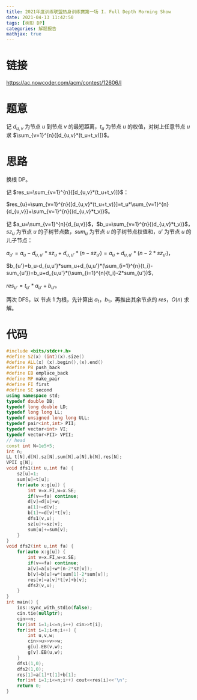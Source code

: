 ```yaml
---
title: 2021年度训练联盟热身训练赛第一场 I. Full Depth Morning Show
date: 2021-04-13 11:42:50
tags: [树形 DP]
categories: 解题报告
mathjax: true
---
```


# 链接

<https://ac.nowcoder.com/acm/contest/12606/I>

# 题意

记 $d_{u,v}$ 为节点 $u$ 到节点 $v$ 的最短距离，$t_u$ 为节点 $u$ 的权值，对树上任意节点 $u$ 求 $\sum_{v=1}^{n}{[d_{u,v}*(t_u+t_v)]}$。

<!--more-->

# 思路

换根 DP。

记 $res_u=\sum_{v=1}^{n}{[d_{u,v}*(t_u+t_v)]}$：

$res_{u}=\sum_{v=1}^{n}{[d_{u,v}*(t_u+t_v)}]=t_u*\sum_{v=1}^{n}{d_{u,v}}+\sum_{v=1}^{n}{(d_{u,v}*t_v)}$。

记 $a_u=\sum_{v=1}^{n}{d_{u,v}}$，$b_u=\sum_{v=1}^{n}{(d_{u,v}*t_v)}$，$sz_u$ 为节点 $u$ 的子树节点数，$sum_u$ 为节点 $u$ 的子树节点权值和，$u'$ 为节点 $u$ 的儿子节点：

$a_{u'}=a_u-d_{u,u'}*sz_u+d_{u,u'}*(n-sz_{u'})=a_u+d_{u,u'}*(n-2*sz_{u'})$，

$b_{u'}=b_u-d_{u,u'}*sum_u+d_{u,u'}*(\sum_{i=1}^{n}{t_i}-sum_{u'})=b_u+d_{u,u'}*(\sum_{i=1}^{n}{t_i}-2*sum_{u'})$，

$res_{u'}=t_{u'}*a_{u'}+b_{u'}$。

两次 DFS，以 节点 $1$ 为根，先计算出 $a_1$，$b_1$，再推出其余节点的 $res$，$O(n)$ 求解。

# 代码

```cpp
#include <bits/stdc++.h>
#define SZ(x) (int)(x).size()
#define ALL(x) (x).begin(),(x).end()
#define PB push_back
#define EB emplace_back
#define MP make_pair
#define FI first
#define SE second
using namespace std;
typedef double DB;
typedef long double LD;
typedef long long LL;
typedef unsigned long long ULL;
typedef pair<int,int> PII;
typedef vector<int> VI;
typedef vector<PII> VPII;
// head
const int N=1e5+5;
int n;
LL t[N],d[N],sz[N],sum[N],a[N],b[N],res[N];
VPII g[N];
void dfs1(int u,int fa) {
    sz[u]=1;
    sum[u]=t[u];
    for(auto x:g[u]) {
        int v=x.FI,w=x.SE;
        if(v==fa) continue;
        d[v]=d[u]+w;
        a[1]+=d[v];
        b[1]+=d[v]*t[v];
        dfs1(v,u);
        sz[u]+=sz[v];
        sum[u]+=sum[v];
    }
}
void dfs2(int u,int fa) {
    for(auto x:g[u]) {
        int v=x.FI,w=x.SE;
        if(v==fa) continue;
        a[v]=a[u]+w*(n-2*sz[v]);
        b[v]=b[u]+w*(sum[1]-2*sum[v]);
        res[v]=a[v]*t[v]+b[v];
        dfs2(v,u);
    }
}
int main() {
    ios::sync_with_stdio(false);
    cin.tie(nullptr);
    cin>>n;
    for(int i=1;i<=n;i++) cin>>t[i];
    for(int i=1;i<n;i++) {
        int u,v,w;
        cin>>u>>v>>w;
        g[u].EB(v,w);
        g[v].EB(u,w);
    }
    dfs1(1,0);
    dfs2(1,0);
    res[1]=a[1]*t[1]+b[1];
    for(int i=1;i<=n;i++) cout<<res[i]<<'\n';
    return 0;
}
```